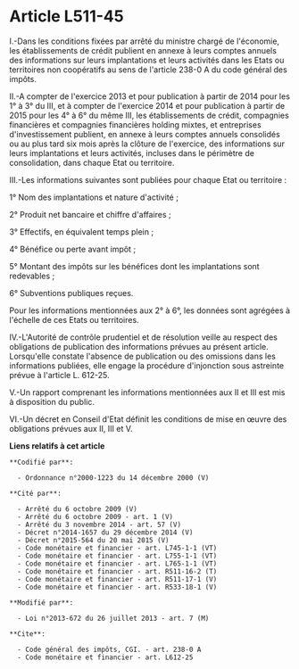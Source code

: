 # Article L511-45

I.-Dans les conditions fixées par arrêté du ministre chargé de l'économie, les établissements de crédit publient en annexe à
leurs comptes annuels des informations sur leurs implantations et leurs activités dans les Etats ou territoires non
coopératifs au sens de l'article 238-0 A du code général des impôts. 

II.-A compter de l'exercice 2013 et pour publication à partir de 2014 pour les 1° à 3° du III, et à compter de l'exercice
2014 et pour publication à partir de 2015 pour les 4° à 6° du même III, les établissements de crédit, compagnies financières
et compagnies financières holding mixtes, et entreprises d'investissement publient, en annexe à leurs comptes annuels
consolidés ou au plus tard six mois après la clôture de l'exercice, des informations sur leurs implantations et leurs
activités, incluses dans le périmètre de consolidation, dans chaque Etat ou territoire. 

III.-Les informations suivantes sont publiées pour chaque Etat ou territoire : 

1° Nom des implantations et nature d'activité ; 

2° Produit net bancaire et chiffre d'affaires ; 

3° Effectifs, en équivalent temps plein ; 

4° Bénéfice ou perte avant impôt ; 

5° Montant des impôts sur les bénéfices dont les implantations sont redevables ; 

6° Subventions publiques reçues. 

Pour les informations mentionnées aux 2° à 6°, les données sont agrégées à l'échelle de ces Etats ou territoires. 

IV.-L'Autorité de contrôle prudentiel et de résolution veille au respect des obligations de publication des informations
prévues au présent article. Lorsqu'elle constate l'absence de publication ou des omissions dans les informations publiées,
elle engage la procédure d'injonction sous astreinte prévue à l'article L. 612-25. 

V.-Un rapport comprenant les informations mentionnées aux II et III est mis à disposition du public. 

VI.-Un décret en Conseil d'Etat définit les conditions de mise en œuvre des obligations prévues aux II, III et V.

**Liens relatifs à cet article**

	**Codifié par**:

	  - Ordonnance n°2000-1223 du 14 décembre 2000 (V)

	**Cité par**:

	  - Arrêté du 6 octobre 2009 (V)
	  - Arrêté du 6 octobre 2009 - art. 1 (V)
	  - Arrêté du 3 novembre 2014 - art. 57 (V)
	  - Décret n°2014-1657 du 29 décembre 2014 (V)
	  - Décret n°2015-564 du 20 mai 2015 (V)
	  - Code monétaire et financier - art. L745-1-1 (VT)
	  - Code monétaire et financier - art. L755-1-1 (VT)
	  - Code monétaire et financier - art. L765-1-1 (VT)
	  - Code monétaire et financier - art. R511-16-2 (T)
	  - Code monétaire et financier - art. R511-17-1 (V)
	  - Code monétaire et financier - art. R533-18-1 (V)

	**Modifié par**:

	  - Loi n°2013-672 du 26 juillet 2013 - art. 7 (M)

	**Cite**:

	  - Code général des impôts, CGI. - art. 238-0 A
	  - Code monétaire et financier - art. L612-25
